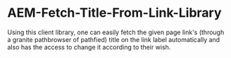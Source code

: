 # AEM-Fetch-Title-From-Link-Library
Using this client library, one can easily fetch the given page link's (through a granite pathbrowser of pathfied) title on the link label automatically and also has the access to change it according to their wish.
